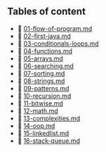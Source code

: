 ## Tables of content
- 📄 [01-flow-of-program.md](./01-flow-of-program.md)
- 📄 [02-first-java.md](./02-first-java.md)
- 📄 [03-conditionals-loops.md](./03-conditionals-loops.md)
- 📄 [04-functions.md](./04-functions.md)
- 📄 [05-arrays.md](./05-arrays.md)
- 📄 [06-searching.md](./06-searching.md)
- 📄 [07-sorting.md](./07-sorting.md)
- 📄 [08-strings.md](./08-strings.md)
- 📄 [09-patterns.md](./09-patterns.md)
- 📄 [10-recursion.md](./10-recursion.md)
- 📄 [11-bitwise.md](./11-bitwise.md)
- 📄 [12-math.md](./12-math.md)
- 📄 [13-complexities.md](./13-complexities.md)
- 📄 [14-oop.md](./14-oop.md)
- 📄 [15-linkedlist.md](./15-linkedlist.md)
- 📄 [16-stack-queue.md](./16-stack-queue.md)

